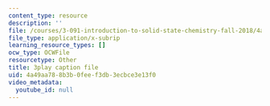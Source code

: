 ```yaml
---
content_type: resource
description: ''
file: /courses/3-091-introduction-to-solid-state-chemistry-fall-2018/4a49aa788b3b0feef3db3ecbce3e13f0_Ht_6qEzMjh4.srt
file_type: application/x-subrip
learning_resource_types: []
ocw_type: OCWFile
resourcetype: Other
title: 3play caption file
uid: 4a49aa78-8b3b-0fee-f3db-3ecbce3e13f0
video_metadata:
  youtube_id: null
---
```

